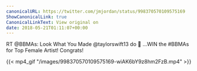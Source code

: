 ```yaml
---
canonicalURL: https://twitter.com/jmjordan/status/998370570109575169
ShowCanonicalLink: true
CanonicalLinkText: View original on
date: 2018-05-21T01:11:07+00:00
---
```

RT @BBMAs: Look What You Made @taylorswift13 do 👀 ...WIN the #BBMAs for Top Female Artist! Congrats!

{{< mp4_gif "/images/998370570109575169-wiAK6bY9z8hm2FzB.mp4" >}}